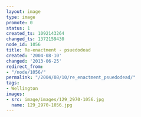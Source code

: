 ```yaml
---
layout: image
type: image
promote: 0
status: 1
created_ts: 1092143264
changed_ts: 1372159430
node_id: 1056
title: Re-enactment - psuedodead
created: '2004-08-10'
changed: '2013-06-25'
redirect_from:
- "/node/1056/"
permalink: "/2004/08/10/re_enactment_psuedodead/"
tags:
- Wellington
images:
- src: image/images/129_2970-1056.jpg
  name: 129_2970-1056.jpg
---
```


